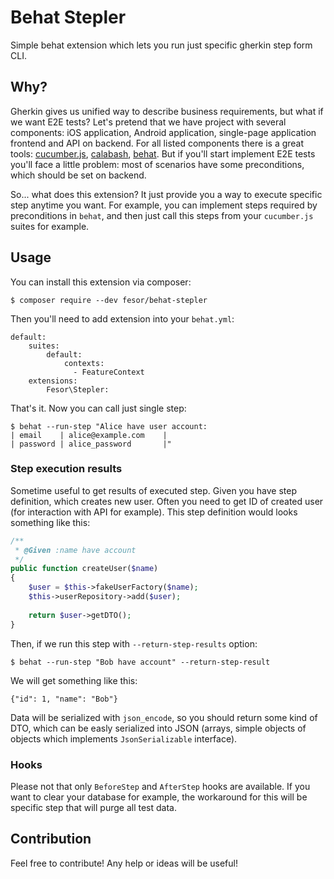 Behat Stepler
=======================

Simple behat extension which lets you run just specific gherkin step form CLI.

## Why?

Gherkin gives us unified way to describe business requirements, but what if we want E2E tests? Let's pretend that we have project with several components: iOS application, Android application, single-page application frontend and API on backend. For all listed components there is a great tools: [cucumber.js](https://github.com/cucumber/cucumber-js), [calabash](http://calaba.sh/), [behat](http://behat.org). But if you'll start implement E2E tests you'll face a little problem: most of scenarios have some preconditions, which should be set on backend.

So... what does this extension? It just provide you a way to execute specific step anytime you want. For example, you can implement steps required by preconditions in `behat`, and then just call this steps from your `cucumber.js` suites for example.

## Usage

You can install this extension via composer:
```
$ composer require --dev fesor/behat-stepler
```

Then you'll need to add extension into your `behat.yml`:
```
default:
    suites:
        default:
            contexts:
              - FeatureContext
    extensions:
        Fesor\Stepler:
```

That's it. Now you can call just single step:

```
$ behat --run-step "Alice have user account:
| email    | alice@example.com    |
| password | alice_password       |"
```

### Step execution results
Sometime useful to get results of executed step. Given you have step definition, which creates new user. Often you need to get ID of created user (for interaction with API for example). This step definition would looks something like this:

```php
/**
 * @Given :name have account
 */
public function createUser($name) 
{
    $user = $this->fakeUserFactory($name);
    $this->userRepository->add($user);
    
    return $user->getDTO();
}
```

Then, if we run this step with `--return-step-results` option:

```
$ behat --run-step "Bob have account" --return-step-result
```

We will get something like this:

```
{"id": 1, "name": "Bob"}
```

Data will be serialized with `json_encode`, so you should return some kind of DTO, which can be easly serialized into JSON (arrays, simple objects of objects which implements `JsonSerializable` interface).

### Hooks
Please not that only `BeforeStep` and `AfterStep` hooks are available. If you want to clear your database for example, the workaround for this will be specific step that will purge all test data.

## Contribution
Feel free to contribute! Any help or ideas will be useful!
